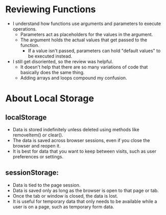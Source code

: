 # Reviewing Functions
- I understand how functions use arguments and parameters to execute operations. 
    - Parameters act as placeholders for the values in the argument.
    - The argument holds the actual values that get passed to the function.
        - If a value isn't passed, parameters can hold "default values" to be executed instead. 
- I still get disoriented, so the review was helpful.
    - It doesn't help that there are so many variations of code that basically does the same thing.
    - Adding arrays and loops compound my confusion. 

# About Local Storage
## localStorage
- Data is stored indefinitely unless deleted using methods like removeItem() or clear().
- The data is saved across browser sessions, even if you close the browser and reopen it.
- It is best for data that you want to keep between visits, such as user preferences or settings.
## sessionStorage:
- Data is tied to the page session.
- Data is saved only as long as the browser is open to that page or tab.
- Once the tab or window is closed, the data is lost.
- It is useful for temporary data that only needs to be available while a user is on a page, such as temporary form data.